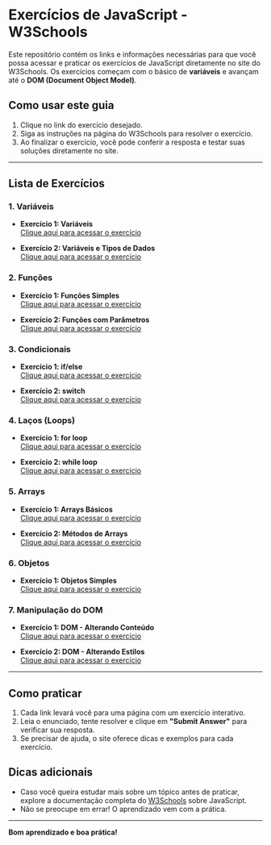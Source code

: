 # Exercícios de JavaScript - W3Schools

Este repositório contém os links e informações necessárias para que você possa acessar e praticar os exercícios de JavaScript diretamente no site do W3Schools. Os exercícios começam com o básico de **variáveis** e avançam até o **DOM (Document Object Model)**.

## Como usar este guia

1. Clique no link do exercício desejado.
2. Siga as instruções na página do W3Schools para resolver o exercício.
3. Ao finalizar o exercício, você pode conferir a resposta e testar suas soluções diretamente no site.

---

## Lista de Exercícios

### 1. Variáveis

- **Exercício 1: Variáveis**  
  [Clique aqui para acessar o exercício](https://www.w3schools.com/js/exercise_js.asp?filename=exercise_js_variables1)

- **Exercício 2: Variáveis e Tipos de Dados**  
  [Clique aqui para acessar o exercício](https://www.w3schools.com/js/exercise_js.asp?filename=exercise_js_variables2)

### 2. Funções

- **Exercício 1: Funções Simples**  
  [Clique aqui para acessar o exercício](https://www.w3schools.com/js/exercise_js.asp?filename=exercise_js_functions1)

- **Exercício 2: Funções com Parâmetros**  
  [Clique aqui para acessar o exercício](https://www.w3schools.com/js/exercise_js.asp?filename=exercise_js_functions2)

### 3. Condicionais

- **Exercício 1: if/else**  
  [Clique aqui para acessar o exercício](https://www.w3schools.com/js/exercise_js.asp?filename=exercise_js_conditions1)

- **Exercício 2: switch**  
  [Clique aqui para acessar o exercício](https://www.w3schools.com/js/exercise_js.asp?filename=exercise_js_conditions2)

### 4. Laços (Loops)

- **Exercício 1: for loop**  
  [Clique aqui para acessar o exercício](https://www.w3schools.com/js/exercise_js.asp?filename=exercise_js_loop_for)

- **Exercício 2: while loop**  
  [Clique aqui para acessar o exercício](https://www.w3schools.com/js/exercise_js.asp?filename=exercise_js_loop_while)

### 5. Arrays

- **Exercício 1: Arrays Básicos**  
  [Clique aqui para acessar o exercício](https://www.w3schools.com/js/exercise_js.asp?filename=exercise_js_arrays1)

- **Exercício 2: Métodos de Arrays**  
  [Clique aqui para acessar o exercício](https://www.w3schools.com/js/exercise_js.asp?filename=exercise_js_arrays_methods)

### 6. Objetos

- **Exercício 1: Objetos Simples**  
  [Clique aqui para acessar o exercício](https://www.w3schools.com/js/exercise_js.asp?filename=exercise_js_objects1)

### 7. Manipulação do DOM

- **Exercício 1: DOM - Alterando Conteúdo**  
  [Clique aqui para acessar o exercício](https://www.w3schools.com/js/exercise_js.asp?filename=exercise_js_dom1)

- **Exercício 2: DOM - Alterando Estilos**  
  [Clique aqui para acessar o exercício](https://www.w3schools.com/js/exercise_js.asp?filename=exercise_js_dom2)

---

## Como praticar

1. Cada link levará você para uma página com um exercício interativo.
2. Leia o enunciado, tente resolver e clique em **"Submit Answer"** para verificar sua resposta.
3. Se precisar de ajuda, o site oferece dicas e exemplos para cada exercício.

## Dicas adicionais

- Caso você queira estudar mais sobre um tópico antes de praticar, explore a documentação completa do [W3Schools](https://www.w3schools.com/js/) sobre JavaScript.
- Não se preocupe em errar! O aprendizado vem com a prática.

---

**Bom aprendizado e boa prática!**
